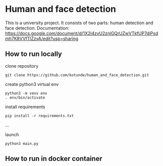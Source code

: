# Human and face detection

This is a university project. It consists of two parts: human detection and face detection.
Documentation: https://docs.google.com/document/d/1X2I4zvU2znlGQrUZwVTkfUP7diPsdmh7K8VVfTlZzvA/edit?usp=sharing


## How to run locally
clone repository

 ```
 git clone https://github.com/kotunde/human_and_face_detection.git
 ```
 
create python3 virtual env
```
python3 -m venv env
. env/bin/activate
```

install requirements
```
pip install -r requirements.txt
```
...

launch
```
python3 main.py
```


## How to run in docker container
